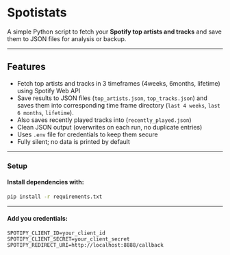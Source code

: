 # Spotistats

A simple Python script to fetch your **Spotify top artists and tracks** and save them to JSON files for analysis or backup.

---

## Features

- Fetch top artists and tracks in 3 timeframes (4weeks, 6months, lifetime) using Spotify Web API
- Save results to JSON files (`top_artists.json`, `top_tracks.json`) and saves them into corresponding time frame directory (`last 4 weeks`, `last 6 months`, `lifetime`).
- Also saves recently played tracks into (`recently_played.json`)
- Clean JSON output (overwrites on each run, no duplicate entries)
- Uses `.env` file for credentials to keep them secure
- Fully silent; no data is printed by default

---

### Setup
#### Install dependencies with:

```bash
pip install -r requirements.txt
```
---

#### Add you credentials:
```
SPOTIPY_CLIENT_ID=your_client_id
SPOTIPY_CLIENT_SECRET=your_client_secret
SPOTIPY_REDIRECT_URI=http://localhost:8888/callback
```

